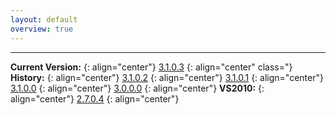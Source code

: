 ```yaml
---
layout: default
overview: true
---
```


---

**Current Version:**
{: align="center"}
[3.1.0.3](http://bit.ly/2KLkoQQ)
{: align="center" class="}
**History:**
{: align="center"}
[3.1.0.2](http://bit.ly/2LLFVNR)
{: align="center"}
[3.1.0.1](http://bit.ly/2A5HuSf)
{: align="center"}
[3.1.0.0](http://bit.ly/2JLetdW)
{: align="center"}
[3.0.0.0](http://bit.ly/2JMg9nB)
{: align="center"}
**VS2010:**
{: align="center"}
[2.7.0.4](http://bit.ly/2uCBqLR)
{: align="center"}